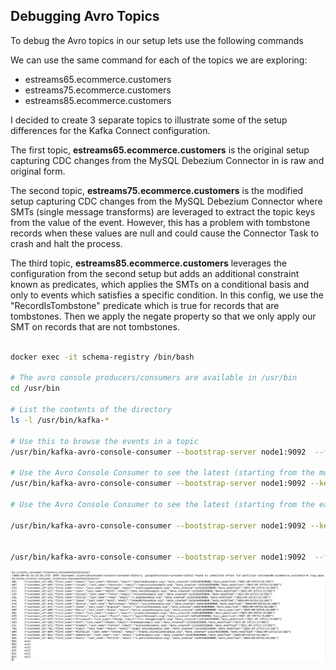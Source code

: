 
## Debugging Avro Topics

To debug the Avro topics in our setup lets use the following commands

We can use the same command for each of the topics we are exploring:

- estreams65.ecommerce.customers
- estreams75.ecommerce.customers
- estreams85.ecommerce.customers

I decided to create 3 separate topics to illustrate some of the setup differences for the Kafka Connect configuration.

The first topic, **estreams65.ecommerce.customers** is the original setup capturing CDC changes from the MySQL Debezium Connector in is raw and original form.

The second topic, **estreams75.ecommerce.customers** is the modified setup capturing CDC changes from the MySQL Debezium Connector where SMTs (single message transforms) are leveraged to extract the topic keys from the value of the event. However, this has a problem with tombstone records when these values are null and could cause the Connector Task to crash and halt the process.

The third topic, **estreams85.ecommerce.customers** leverages the configuration from the second setup but adds an additional constraint known as predicates, which applies the SMTs on a conditional basis and only to events which satisfies a specific condition. In this config, we use the "RecordIsTombstone" predicate which is true for records that are tombstones. Then we apply the negate property so that we only apply our SMT on records that are not tombstones.

```bash

docker exec -it schema-registry /bin/bash
  
# The avro console producers/consumers are available in /usr/bin
cd /usr/bin

# List the contents of the directory
ls -l /usr/bin/kafka-*

# Use this to browse the events in a topic
/usr/bin/kafka-avro-console-consumer --bootstrap-server node1:9092  --from-beginning --property print.key=true --property schema.registry=http://schema-registry:8081 --topic estreams85.ecommerce.customers

# Use the Avro Console Consumer to see the latest (starting from the most recent/newest offset) data in the  topics
/usr/bin/kafka-avro-console-consumer --bootstrap-server node1:9092 --key-deserializer org.apache.kafka.common.serialization.IntegerDeserializer --property print.key=true --property schema.registry=http://schema-registry:8081 --topic estreams85.ecommerce.customers

# Use the Avro Console Consumer to see the latest (starting from the earliest/oldest offset) events in the  topics

/usr/bin/kafka-avro-console-consumer --bootstrap-server node1:9092 --key-deserializer org.apache.kafka.common.serialization.IntegerDeserializer --property print.key=true  --from-beginning --property schema.registry=http://schema-registry:8081 --topic estreams85.ecommerce.customers


/usr/bin/kafka-avro-console-consumer --bootstrap-server node1:9092  --from-beginning --property schema.registry=http://schema-registry:8081 --topic estreams85.ecommerce.customers

```

![Console Consumer](kafka-console-consumer.png "Kafka Console Consumer")
